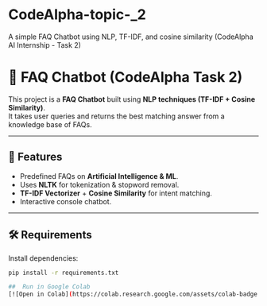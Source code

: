 # CodeAlpha-topic-_2
A simple FAQ Chatbot using NLP, TF-IDF, and cosine similarity (CodeAlpha AI Internship - Task 2)
# 🤖 FAQ Chatbot (CodeAlpha Task 2)

This project is a **FAQ Chatbot** built using **NLP techniques (TF-IDF + Cosine Similarity)**.  
It takes user queries and returns the best matching answer from a knowledge base of FAQs.  

---

## 🚀 Features
- Predefined FAQs on **Artificial Intelligence & ML**.
- Uses **NLTK** for tokenization & stopword removal.
- **TF-IDF Vectorizer** + **Cosine Similarity** for intent matching.
- Interactive console chatbot.

---

## 🛠️ Requirements
Install dependencies:
```bash
pip install -r requirements.txt

## ​​ Run in Google Colab
[![Open in Colab](https://colab.research.google.com/assets/colab-badge.svg)](https://colab.research.google.com/github/Shivakumarcr7/CodeAlpha-topic-_2/blob/main/faq_chatbot.ipynb)
